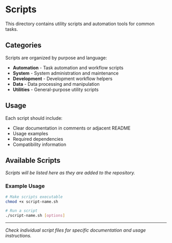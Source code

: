 # Scripts

This directory contains utility scripts and automation tools for common tasks.

## Categories

Scripts are organized by purpose and language:

- **Automation** - Task automation and workflow scripts
- **System** - System administration and maintenance
- **Development** - Development workflow helpers
- **Data** - Data processing and manipulation
- **Utilities** - General-purpose utility scripts

## Usage

Each script should include:
- Clear documentation in comments or adjacent README
- Usage examples
- Required dependencies
- Compatibility information

## Available Scripts

*Scripts will be listed here as they are added to the repository.*

### Example Usage

```bash
# Make scripts executable
chmod +x script-name.sh

# Run a script
./script-name.sh [options]
```

---

*Check individual script files for specific documentation and usage instructions.*
